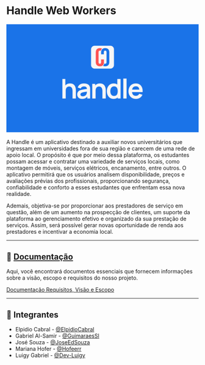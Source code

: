 # Handle Web Workers

![Handle-Workers](./docs/images/Handle_Banner1.png)

A Handle é um aplicativo destinado a auxiliar novos universitários que ingressam em universidades fora de sua região e carecem de uma rede de apoio local. O propósito é que por meio dessa plataforma, os estudantes possam acessar e contratar uma variedade de serviços locais, como montagem de móveis, serviços elétricos, encanamento, entre outros. O aplicativo permitirá que os usuários analisem disponibilidade, preços e avaliações prévias dos profissionais, proporcionando segurança, confiabilidade e conforto a esses estudantes que enfrentam essa nova realidade.

Ademais, objetiva-se por proporcionar aos prestadores de serviço em questão, além de um aumento na prospecção de clientes, um suporte da plataforma ao gerenciamento efetivo e organizado da sua prestação de serviços. Assim, será possível gerar novas oportunidade de renda aos prestadores e incentivar a economia local.

---

## 📝 [Documentação](./docs)

Aqui, você encontrará documentos essenciais que fornecem informações sobre a visão, escopo e requisitos do nosso projeto.

[Documentação Requisitos, Visão e Escopo](./docs/Documentação%20Requisitos,%20Visão%20e%20Escopo.docx.pdf)

---

## 👥 Integrantes

- Elpidio Cabral - [@ElpidioCabral](https://github.com/elpidiocabral)
- Gabriel Al-Samir - [@GuimaraesSl](https://github.com/GuimaraesSl)
- José Souza - [@JoseEdSouza](http://github.com/JoseEdSouza)
- Mariana Hofer - [@Hofeerr](http://github.com/hofeerr)
- Luigy Gabriel - [@Dev-Luigy](http://github.com/Dev-Luigy)


